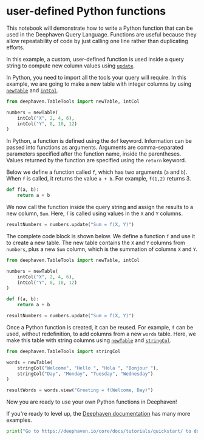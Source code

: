 # user-defined Python functions

This notebook will demonstrate how to write a Python function that can be used in the Deephaven Query Language. Functions are useful because they allow repeatability of code by just calling one line rather than duplicating efforts.

In this example, a custom, user-defined function is used inside a query string to compute new column values using [`update`](https://deephaven.io/core/docs/reference/table-operations/select/update/).

In Python, you need to import all the tools your query will require. In this example, we are going to make a new table with integer columns by using [`newTable`](https://deephaven.io/core/docs/reference/table-operations/create/newTable/) and [`intCol`](https://deephaven.io/core/docs/reference/table-operations/create/intCol/).

```python
from deephaven.TableTools import newTable, intCol

numbers = newTable(
    intCol("X", 2, 4, 6),
    intCol("Y", 8, 10, 12)
)
```

In Python, a function is defined using the `def` keyword. Information can be passed into functions as arguments. Arguments are comma-separated parameters specified after the function name, inside the parentheses. Values returned by the function are specified using the `return` keyword.

Below we define a function called `f`, which has two arguments (`a` and `b`). When `f` is called, it returns the value `a + b`. For example, `f(1,2)` returns 3.

```python
def f(a, b):
    return a + b
```

We now call the function inside the query string and assign the results to a new column, `Sum`. Here, `f` is called using values in the `X` and `Y` columns.

```python
resultNumbers = numbers.update("Sum = f(X, Y)")
```

The complete code block is shown below. We define a function `f` and use it to create a new table. The new table contains the `X` and `Y` columns from `numbers`, plus a new `Sum` column, which is the summation of columns `X` and `Y`.

```python
from deephaven.TableTools import newTable, intCol

numbers = newTable(
    intCol("X", 2, 4, 6),
    intCol("Y", 8, 10, 12)
)

def f(a, b):
    return a + b

resultNumbers = numbers.update("Sum = f(X, Y)")
```

Once a Python function is created, it can be reused. For example, `f` can be used, without redefinition, to add columns from a new `words` table. Here, we make this table with string columns using [`newTable`](https://deephaven.io/core/docs/reference/table-operations/create/newTable/) and [`stringCol`](https://deephaven.io/core/docs/reference/table-operations/create/stringCol/).

```python
from deephaven.TableTools import stringCol

words = newTable(
    stringCol("Welcome", "Hello ", "Hola ", "Bonjour "),
    stringCol("Day", "Monday", "Tuesday", "Wednesday")
)

resultWords = words.view("Greeting = f(Welcome, Day)")
```

Now you are ready to use your own Python functions in Deephaven!

If you're ready to level up, the [Deephaven documentation](https://deephaven.io/core/docs/) has many more examples.

```python
print("Go to https://deephaven.io/core/docs/tutorials/quickstart/ to download pre-built Docker images.")
```
